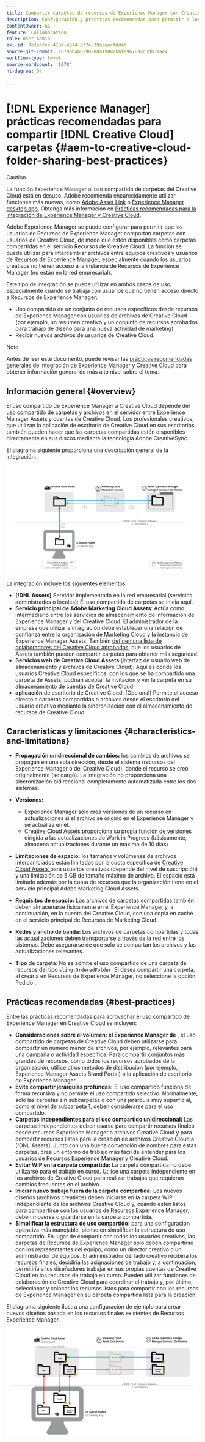 ```yaml
---
title: Compartir carpetas de recursos de Experience Manager con Creative Cloud
description: Configuración y prácticas recomendadas para permitir a los usuarios de Adobe Experience Manager Assets intercambiar carpetas de recursos con usuarios de Adobe Creative Cloud.
contentOwner: AG
feature: Collaboration
role: User,Admin
exl-id: 7e2adfcc-410d-4574-8f7e-39aceecfdd4b
source-git-commit: 1679bbab6390808a1988cb6fe9b7692c3db31ae4
workflow-type: tm+mt
source-wordcount: '1078'
ht-degree: 0%

---
```


# [!DNL Experience Manager] prácticas recomendadas para compartir  [!DNL Creative Cloud] carpetas {#aem-to-creative-cloud-folder-sharing-best-practices}

>[!CAUTION]
>
>La función Experience Manager al uso compartido de carpetas del Creative Cloud está en desuso. Adobe recomienda encarecidamente utilizar funciones más nuevas, como [Adobe Asset Link](https://helpx.adobe.com/enterprise/admin-guide.html/enterprise/using/adobe-asset-link.ug.html) o [Experience Manager desktop app](https://experienceleague.adobe.com/docs/experience-manager-desktop-app/using/using.html). Obtenga más información en [Prácticas recomendadas para la integración de Experience Manager y Creative Cloud](/help/assets/aem-cc-integration-best-practices.md).

Adobe Experience Manager se puede configurar para permitir que los usuarios de Recursos de Experience Manager compartan carpetas con usuarios de Creative Cloud, de modo que estén disponibles como carpetas compartidas en el servicio Recursos de Creative Cloud. La función se puede utilizar para intercambiar archivos entre equipos creativos y usuarios de Recursos de Experience Manager, especialmente cuando los usuarios creativos no tienen acceso a la instancia de Recursos de Experience Manager (no están en la red empresarial).

Este tipo de integración se puede utilizar en ambos casos de uso, especialmente cuando se trabaja con usuarios que no tienen acceso directo a Recursos de Experience Manager:

* Uso compartido de un conjunto de recursos específicos desde recursos de Experience Manager con usuarios de archivos de Creative Cloud (por ejemplo, un resumen creativo y un conjunto de recursos aprobados para trabajo de diseño para una nueva actividad de marketing)
* Recibir nuevos archivos de usuarios de Creative Cloud.

>[!NOTE]
>
>Antes de leer este documento, puede revisar las [prácticas recomendadas generales de integración de Experience Manager y Creative Cloud](aem-cc-integration-best-practices.md) para obtener información general de más alto nivel sobre el tema.

## Información general {#overview}

El uso compartido de Experience Manager a Creative Cloud depende del uso compartido de carpetas y archivos en el servidor entre Experience Manager Assets y cuentas de Creative Cloud. Los profesionales creativos, que utilizan la aplicación de escritorio de Creative Cloud en sus escritorios, también pueden hacer que las carpetas compartidas estén disponibles directamente en sus discos mediante la tecnología Adobe CreativeSync.

El diagrama siguiente proporciona una descripción general de la integración.

![chlimage_1-406](assets/chlimage_1-406.png)

La integración incluye los siguientes elementos:

* **[!DNL Assets]** Servidor implementado en la red empresarial (servicios administrados o locales): El uso compartido de carpetas se inicia aquí.
* **Servicio principal de Adobe Marketing Cloud Assets**: Actúa como intermediario entre los servicios de almacenamiento de información del Experience Manager y del Creative Cloud. El administrador de la empresa que utiliza la integración debe establecer una relación de confianza entre la organización de Marketing Cloud y la instancia de Experience Manager Assets. También [definen una lista de colaboradores del Creative Cloud aprobados](https://experienceleague.adobe.com/docs/core-services/interface/assets/t-admin-add-cc-user.html#assets), que los usuarios de Assets también pueden compartir carpetas para obtener más seguridad.
* **Servicios web de Creative Cloud Assets**  (interfaz de usuario web de almacenamiento y archivos de Creative Cloud): Aquí es donde los usuarios Creative Cloud específicos, con los que se ha compartido una carpeta de Assets, podrían aceptar la invitación y ver la carpeta en su almacenamiento de cuentas de Creative Cloud.
* **aplicación** de escritorio de Creative Cloud: (Opcional) Permite el acceso directo a carpetas compartidas o archivos desde el escritorio del usuario creativo mediante la sincronización con el almacenamiento de recursos de Creative Cloud.

## Características y limitaciones {#characteristics-and-limitations}

* **Propagación unidireccional de cambios:**  los cambios de archivos se propagan en una sola dirección, desde el sistema (recursos del Experience Manager o del Creative Cloud), donde el recurso se creó originalmente (se cargó). La integración no proporciona una sincronización bidireccional completamente automatizada entre los dos sistemas.

* **Versiones:**

   * Experience Manager solo crea versiones de un recurso en actualizaciones si el archivo se originó en el Experience Manager y se actualiza en él.
   * Creative Cloud Assets proporciona su propia [función de versiones](https://helpx.adobe.com/creative-cloud/help/versioning-faq.html) dirigida a las actualizaciones de Work in Progress (básicamente, almacena actualizaciones durante un máximo de 10 días)

* **Limitaciones de espacio:** los tamaños y volúmenes de archivos intercambiados están limitados por la cuota específica de  [Creative Cloud Assets ](https://helpx.adobe.com/creative-cloud/kb/file-storage-quota.html) para usuarios creativos (depende del nivel de suscripción) y una limitación de 5 GB de tamaño máximo de archivo. El espacio está limitado además por la cuota de recursos que la organización tiene en el servicio principal Adobe Marketing Cloud Assets.

* **Requisitos de espacio:** Los archivos de carpetas compartidas también deben almacenarse físicamente en el Experience Manager y, a continuación, en la cuenta del Creative Cloud, con una copia en caché en el servicio principal de Recursos de Marketing Cloud.
* **Redes y ancho de banda:**  Los archivos de carpetas compartidas y todas las actualizaciones deben transportarse a través de la red entre los sistemas. Debe asegurarse de que solo se compartan los archivos y las actualizaciones relevantes.
* **Tipo** de carpeta: No se admite el uso compartido de una carpeta de recursos del tipo  `sling:OrderedFolder`. Si desea compartir una carpeta, al crearla en Recursos de Experience Manager, no seleccione la opción Pedido .

## Prácticas recomendadas {#best-practices}

Entre las prácticas recomendadas para aprovechar el uso compartido de Experience Manager en Creative Cloud se incluyen:

* **Consideraciones sobre el volumen: el Experience Manager de** , el uso compartido de carpetas de Creative Cloud deben utilizarse para compartir un número menor de archivos, por ejemplo, relevantes para una campaña o actividad específica. Para compartir conjuntos más grandes de recursos, como todos los recursos aprobados de la organización, utilice otros métodos de distribución (por ejemplo, Experience Manager Assets Brand Portal) o la aplicación de escritorio de Experience Manager.
* **Evite compartir jerarquías profundas:** El uso compartido funciona de forma recursiva y no permite el uso compartido selectivo. Normalmente, solo las carpetas sin subcarpetas o con una jerarquía muy superficial, como el nivel de subcarpeta 1, deben considerarse para el uso compartido.
* **Carpetas independientes para el uso compartido unidireccional:** Las carpetas independientes deben usarse para compartir recursos finales desde recursos Experience Manager a archivos Creative Cloud y para compartir recursos listos para la creación de archivos Creative Cloud a  [!DNL Assets]. Junto con una buena convención de nombres para estas carpetas, crea un entorno de trabajo más fácil de entender para los usuarios de Recursos Experience Manager y Creative Cloud.
* **Evitar WIP en la carpeta compartida:**  La carpeta compartida no debe utilizarse para el trabajo en curso. Utilice una carpeta independiente en los archivos de Creative Cloud para realizar trabajos que requieran cambios frecuentes en el archivo.
* **Iniciar nuevo trabajo fuera de la carpeta compartida:**  Los nuevos diseños (archivos creativos) deben iniciarse en la carpeta WIP independiente de los archivos Creative Cloud y, cuando estén listos para compartirse con los usuarios de Recursos Experience Manager, deben moverse o guardarse en la carpeta compartida.
* **Simplificar la estructura de uso compartido:** para una configuración operativa más manejable, piense en simplificar la estructura de uso compartido. En lugar de compartir con todos los usuarios creativos, las carpetas de Recursos de Experience Manager solo deben compartirse con los representantes del equipo, como un director creativo o un administrador de equipos. El administrador del lado creativo recibiría los recursos finales, decidiría las asignaciones de trabajo y, a continuación, permitiría a los diseñadores trabajar en sus propias cuentas de Creative Cloud en los recursos de trabajo en curso. Pueden utilizar funciones de colaboración de Creative Cloud para coordinar el trabajo y, por último, seleccionar y colocar los recursos listos para compartir con los recursos de Experience Manager en su carpeta compartida lista para la creación.

El diagrama siguiente ilustra una configuración de ejemplo para crear nuevos diseños basada en los recursos finales existentes de Recursos Experience Manager.

![chlimage_1-407](assets/chlimage_1-407.png)
